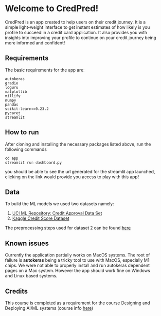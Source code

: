 # Welcome to CredPred!

CredPred is an app created to help users on their credit journey. It is a simple light-weight interface to get instant estimates of how likely is you profile to succeed in a credit card application. It also provides you with insights into improving your profile to continue on your credit journey being more informed and confident!


## Requirements

The basic requirements for the app are:
```
autokeras
gradio
loguru
matplotlib
millify
numpy
pandas
scikit-learn==0.23.2
pycaret
streamlit
```

## How to run

After cloning and installing the necessary packages listed above, run the following commands
```
cd app
streamlit run dashboard.py
```
you should be able to see the url generated for the streamlit app launched, clicking on the link would provide you access to play with this app!

## Data

To build the ML models we used two datasets namely:

1. [UCI ML Repository: Credit Approval Data Set](https://archive.ics.uci.edu/ml/datasets/credit+approval)
2. [Kaggle Credit Score Dataset](https://www.kaggle.com/datasets/parisrohan/credit-score-classification)

The preprocessing steps used for dataset 2 can be found [here](https://www.kaggle.com/code/clkmuhammed/credit-score-classification-part-1-data-cleaning/notebook) 

## Known issues

Currently the application partially works on MacOS systems. The root of failure is **autokeras** being a tricky tool to use with MacOS, especially M1 chips. We were not able to properly install and run autokeras dependent pages on a Mac system. However the app should work fine on Windows and Linux based systems.

## Credits

This course is completed as a requirement for the course Designing and Deploying AI/ML systems (course info [here](https://www.coursicle.com/cmu/courses/MEG/24679/))

